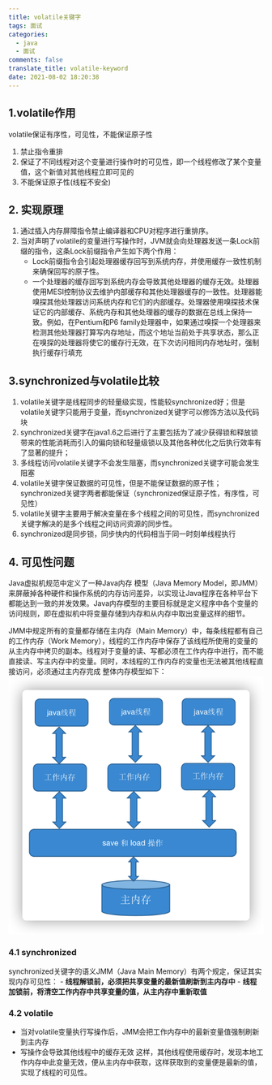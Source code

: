```yaml
---
title: volatile关键字
tags: 面试
categories:
  - java
  - 面试
comments: false
translate_title: volatile-keyword
date: 2021-08-02 18:20:38
---
```

## 1.volatile作用
  volatile保证有序性，可见性，不能保证原子性
  
1. 禁止指令重排
2. 保证了不同线程对这个变量进行操作时的可见性，即一个线程修改了某个变量值，这个新值对其他线程立即可见的
3. 不能保证原子性(线程不安全)

## 2. 实现原理
1. 通过插入内存屏障指令禁止编译器和CPU对程序进行重排序。
2. 当对声明了volatile的变量进行写操作时，JVM就会向处理器发送一条Lock前缀的指令，这条Lock前缀指令产生如下两个作用：
    - Lock前缀指令会引起处理器缓存回写到系统内存，并使用缓存一致性机制来确保回写的原子性。
    - 一个处理器的缓存回写到系统内存会导致其他处理器的缓存无效。处理器使用MESI控制协议去维护内部缓存和其他处理器缓存的一致性。处理器能嗅探其他处理器访问系统内存和它们的内部缓存。处理器使用嗅探技术保证它的内部缓存、系统内存和其他处理器的缓存的数据在总线上保持一致。例如，在Pentium和P6 family处理器中，如果通过嗅探一个处理器来检测其他处理器打算写内存地址，而这个地址当前处于共享状态，那么正在嗅探的处理器将使它的缓存行无效，在下次访问相同内存地址时，强制执行缓存行填充
## 3.synchronized与volatile比较
1. volatile关键字是线程同步的轻量级实现，性能较synchronized好；但是volatile关键字只能用于变量，而synchronized关键字可以修饰方法以及代码块
2. synchronized关键字在java1.6之后进行了主要包括为了减少获得锁和释放锁带来的性能消耗而引入的偏向锁和轻量级锁以及其他各种优化之后执行效率有了显著的提升；
3. 多线程访问volatile关键字不会发生阻塞，而synchronized关键字可能会发生阻塞
4. volatile关键字保证数据的可见性，但是不能保证数据的原子性；synchronized关键字两者都能保证（synchronized保证原子性，有序性，可见性）
5. volatile关键字主要用于解决变量在多个线程之间的可见性，而synchronized关键字解决的是多个线程之间访问资源的同步性。
6. synchronized是同步锁，同步快内的代码相当于同一时刻单线程执行
   
## 4. 可见性问题
Java虚拟机规范中定义了一种Java内存 模型（Java Memory Model，即JMM）来屏蔽掉各种硬件和操作系统的内存访问差异，以实现让Java程序在各种平台下都能达到一致的并发效果。Java内存模型的主要目标就是定义程序中各个变量的访问规则，即在虚拟机中将变量存储到内存和从内存中取出变量这样的细节。

JMM中规定所有的变量都存储在主内存（Main Memory）中，每条线程都有自己的工作内存（Work Memory），线程的工作内存中保存了该线程所使用的变量的从主内存中拷贝的副本。线程对于变量的读、写都必须在工作内存中进行，而不能直接读、写主内存中的变量。同时，本线程的工作内存的变量也无法被其他线程直接访问，必须通过主内存完成
整体内存模型如下：
![image-20201210103251475](./volatile/01.png)

### 4.1 synchronized
synchronized关键字的语义JMM（Java Main Memory）有两个规定，保证其实现内存可见性：
    - **线程解锁前，必须把共享变量的最新值刷新到主内存中**
    - **线程加锁前，将清空工作内存中共享变量的值，从主内存中重新取值**
    
### 4.2 volatile
- 当对volatile变量执行写操作后，JMM会把工作内存中的最新变量值强制刷新到主内存
- 写操作会导致其他线程中的缓存无效
这样，其他线程使用缓存时，发现本地工作内存中此变量无效，便从主内存中获取，这样获取到的变量便是最新的值，实现了线程的可见性。